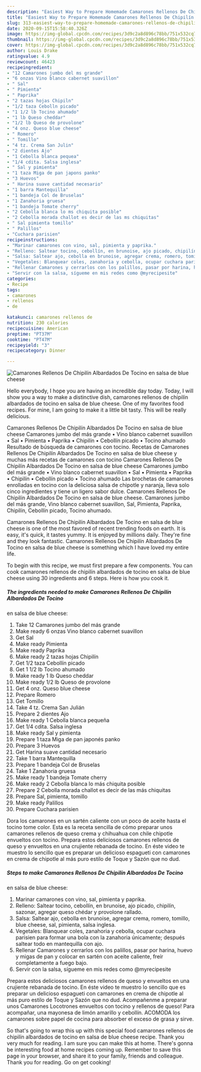 ```yaml
---
description: "Easiest Way to Prepare Homemade Camarones Rellenos De Chipilín Albardados De Tocino  en salsa de blue cheese"
title: "Easiest Way to Prepare Homemade Camarones Rellenos De Chipilín Albardados De Tocino  en salsa de blue cheese"
slug: 313-easiest-way-to-prepare-homemade-camarones-rellenos-de-chipilin-albardados-de-tocino-en-salsa-de-blue-cheese
date: 2020-09-15T15:58:40.326Z
image: https://img-global.cpcdn.com/recipes/3d9c2a8d896c78bb/751x532cq70/camarones-rellenos-de-chipilin-albardados-de-tocino-en-salsa-de-blue-cheese-foto-principal.jpg
thumbnail: https://img-global.cpcdn.com/recipes/3d9c2a8d896c78bb/751x532cq70/camarones-rellenos-de-chipilin-albardados-de-tocino-en-salsa-de-blue-cheese-foto-principal.jpg
cover: https://img-global.cpcdn.com/recipes/3d9c2a8d896c78bb/751x532cq70/camarones-rellenos-de-chipilin-albardados-de-tocino-en-salsa-de-blue-cheese-foto-principal.jpg
author: Louis Drake
ratingvalue: 4.9
reviewcount: 46423
recipeingredient:
- "12 Camarones jumbo del ms grande"
- "6 onzas Vino blanco cabernet suavillon"
- " Sal"
- " Pimienta"
- " Paprika"
- "2 tazas hojas Chipiln"
- "1/2 taza Cebolln picado"
- "1 1/2 lb Tocino ahumado"
- "1 lb Queso cheddar"
- "1/2 lb Queso de provolone"
- "4 onz. Queso blue cheese"
- " Romero"
- " Tomillo"
- "4 tz. Crema San Julin"
- "2 dientes Ajo"
- "1 Cebolla blanca pequea"
- "1/4 cdita. Salsa inglesa"
- " Sal y pimienta"
- "1 taza Miga de pan japons panko"
- "3 Huevos"
- " Harina suave cantidad necesario"
- "1 barra Mantequilla"
- "1 bandeja Col de Bruselas"
- "1 Zanahoria gruesa"
- "1 bandeja Tomate cherry"
- "2 Cebolla blanca lo ms chiquita posible"
- "2 Cebolla morada challot es decir de las ms chiquitas"
- " Sal pimienta tomillo"
- " Palillos"
- "Cuchara parisien"
recipeinstructions:
- "Marinar camarones con vino, sal, pimienta y paprika."
- "Relleno: Saltear tocino, cebollín, en brunoise, ajo picado, chipilín, sazonar, agregar queso chédar y provolone rallado."
- "Salsa: Saltear ajo, cebolla en brunoise, agregar crema, romero, tomillo, blue cheese, sal, pimienta, salsa inglesa."
- "Vegetales: Blanquear coles, zanahoria y cebolla, ocupar cuchara parisien para formar una bola con la zanahoria únicamente; después saltear todo en mantequilla con ajo."
- "Rellenar Camarones y cerrarlos con los palillos, pasar por harina, huevo y migas de pan y colocar en sartén con aceite caliente, freír completamente a fuego bajo."
- "Servir con la salsa, sígueme en mis redes como @myrecipesite"
categories:
- Recipe
tags:
- camarones
- rellenos
- de

katakunci: camarones rellenos de 
nutrition: 230 calories
recipecuisine: American
preptime: "PT37M"
cooktime: "PT47M"
recipeyield: "3"
recipecategory: Dinner

---
```



![Camarones Rellenos De Chipilín Albardados De Tocino 
en salsa de blue cheese](https://img-global.cpcdn.com/recipes/3d9c2a8d896c78bb/751x532cq70/camarones-rellenos-de-chipilin-albardados-de-tocino-en-salsa-de-blue-cheese-foto-principal.jpg)

Hello everybody, I hope you are having an incredible day today. Today, I will show you a way to make a distinctive dish, camarones rellenos de chipilín albardados de tocino 
en salsa de blue cheese. One of my favorites food recipes. For mine, I am going to make it a little bit tasty. This will be really delicious.

Camarones Rellenos De Chipilín Albardados De Tocino en salsa de blue cheese Camarones jumbo del más grande • Vino blanco cabernet suavillon • Sal • Pimienta • Paprika • Chipilín • Cebollín picado • Tocino ahumado Resultado de búsqueda de camarones con tocino. Recetas de Camarones Rellenos De Chipilín Albardados De Tocino en salsa de blue cheese y muchas más recetas de camarones con tocino Camarones Rellenos De Chipilín Albardados De Tocino en salsa de blue cheese Camarones jumbo del más grande • Vino blanco cabernet suavillon • Sal • Pimienta • Paprika • Chipilín • Cebollín picado • Tocino ahumado Las brochetas de camarones enrolladas en tocino con la deliciosa salsa de chipotle y naranja, lleva solo cinco ingredientes y tiene un ligero sabor dulce. Camarones Rellenos De Chipilín Albardados De Tocino en salsa de blue cheese. Camarones jumbo del más grande, Vino blanco cabernet suavillon, Sal, Pimienta, Paprika, Chipilín, Cebollín picado, Tocino ahumado.

Camarones Rellenos De Chipilín Albardados De Tocino 
en salsa de blue cheese is one of the most favored of recent trending foods on earth. It is easy, it's quick, it tastes yummy. It is enjoyed by millions daily. They're fine and they look fantastic. Camarones Rellenos De Chipilín Albardados De Tocino 
en salsa de blue cheese is something which I have loved my entire life.


To begin with this recipe, we must first prepare a few components. You can cook camarones rellenos de chipilín albardados de tocino 
en salsa de blue cheese using 30 ingredients and 6 steps. Here is how you cook it.

<!--inarticleads1-->

##### The ingredients needed to make Camarones Rellenos De Chipilín Albardados De Tocino 
en salsa de blue cheese:

1. Take 12 Camarones jumbo del más grande
1. Make ready 6 onzas Vino blanco cabernet suavillon
1. Get  Sal
1. Make ready  Pimienta
1. Make ready  Paprika
1. Make ready 2 tazas hojas Chipilín
1. Get 1/2 taza Cebollín picado
1. Get 1 1/2 lb Tocino ahumado
1. Make ready 1 lb Queso cheddar
1. Make ready 1/2 lb Queso de provolone
1. Get 4 onz. Queso blue cheese
1. Prepare  Romero
1. Get  Tomillo
1. Take 4 tz. Crema San Julián
1. Prepare 2 dientes Ajo
1. Make ready 1 Cebolla blanca pequeña
1. Get 1/4 cdita. Salsa inglesa
1. Make ready  Sal y pimienta
1. Prepare 1 taza Miga de pan japonés panko
1. Prepare 3 Huevos
1. Get  Harina suave cantidad necesario
1. Take 1 barra Mantequilla
1. Prepare 1 bandeja Col de Bruselas
1. Take 1 Zanahoria gruesa
1. Make ready 1 bandeja Tomate cherry
1. Make ready 2 Cebolla blanca lo más chiquita posible
1. Prepare 2 Cebolla morada challot es decir de las más chiquitas
1. Prepare  Sal, pimienta, tomillo
1. Make ready  Palillos
1. Prepare Cuchara parisien


Dora los camarones en un sartén caliente con un poco de aceite hasta el tocino tome color. Esta es la receta sencilla de cómo preparar unos camarones rellenos de queso crema y chihuahua con chile chipotle envueltos con tocino. Prepara estos deliciosos camarones rellenos de queso y envueltos en una crujiente rebanada de tocino. En éste video te muestro lo sencillo que es preparar un delicioso espagueti con camarones en crema de chipotle al más puro estilo de Toque y Sazón que no dud. 

<!--inarticleads2-->

##### Steps to make Camarones Rellenos De Chipilín Albardados De Tocino 
en salsa de blue cheese:

1. Marinar camarones con vino, sal, pimienta y paprika.
1. Relleno: Saltear tocino, cebollín, en brunoise, ajo picado, chipilín, sazonar, agregar queso chédar y provolone rallado.
1. Salsa: Saltear ajo, cebolla en brunoise, agregar crema, romero, tomillo, blue cheese, sal, pimienta, salsa inglesa.
1. Vegetales: Blanquear coles, zanahoria y cebolla, ocupar cuchara parisien para formar una bola con la zanahoria únicamente; después saltear todo en mantequilla con ajo.
1. Rellenar Camarones y cerrarlos con los palillos, pasar por harina, huevo y migas de pan y colocar en sartén con aceite caliente, freír completamente a fuego bajo.
1. Servir con la salsa, sígueme en mis redes como @myrecipesite


Prepara estos deliciosos camarones rellenos de queso y envueltos en una crujiente rebanada de tocino. En éste video te muestro lo sencillo que es preparar un delicioso espagueti con camarones en crema de chipotle al más puro estilo de Toque y Sazón que no dud. Acompañenme a preparar unos Camarones Locotrones envueltos con tocino y rellenos de queso! Para acompañar, una mayonesa de limón amarillo y cebollín. ACOMODA los camarones sobre papel de cocina para absorber el exceso de grasa y sirve. 

So that's going to wrap this up with this special food camarones rellenos de chipilín albardados de tocino 
en salsa de blue cheese recipe. Thank you very much for reading. I am sure you can make this at home. There's gonna be interesting food at home recipes coming up. Remember to save this page in your browser, and share it to your family, friends and colleague. Thank you for reading. Go on get cooking!
